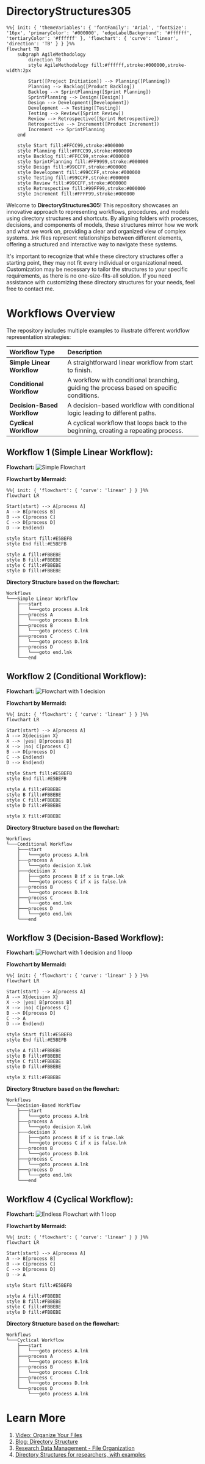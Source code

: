# DirectoryStructures305
```mermaid
%%{ init: { 'themeVariables': { 'fontFamily': 'Arial', 'fontSize': '16px', 'primaryColor': '#000000', 'edgeLabelBackground': '#ffffff', 'tertiaryColor': '#ffffff' }, 'flowchart': { 'curve': 'linear', 'direction': 'TB' } } }%%
flowchart TB
    subgraph AgileMethodology
        direction TB
        style AgileMethodology fill:#ffffff,stroke:#000000,stroke-width:2px

        Start([Project Initiation]) --> Planning([Planning])
        Planning --> Backlog([Product Backlog])
        Backlog --> SprintPlanning([Sprint Planning])
        SprintPlanning --> Design([Design])
        Design --> Development([Development])
        Development --> Testing([Testing])
        Testing --> Review([Sprint Review])
        Review --> Retrospective([Sprint Retrospective])
        Retrospective --> Increment([Product Increment])
        Increment --> SprintPlanning
    end

    style Start fill:#FFCC99,stroke:#000000
    style Planning fill:#FFCC99,stroke:#000000
    style Backlog fill:#FFCC99,stroke:#000000
    style SprintPlanning fill:#FF9999,stroke:#000000
    style Design fill:#99CCFF,stroke:#000000
    style Development fill:#99CCFF,stroke:#000000
    style Testing fill:#99CCFF,stroke:#000000
    style Review fill:#99CCFF,stroke:#000000
    style Retrospective fill:#99FF99,stroke:#000000
    style Increment fill:#FFFF99,stroke:#000000

```
Welcome to **DirectoryStructures305**! This repository showcases an innovative approach to representing workflows, procedures, and models using directory structures and shortcuts. By aligning folders with processes, decisions, and components of models, these structures mirror how we work and what we work on, providing a clear and organized view of complex systems. .lnk files represent relationships between different elements, offering a structured and interactive way to navigate these systems.

It's important to recognize that while these directory structures offer a starting point, they may not fit every individual or organizational need. Customization may be necessary to tailor the structures to your specific requirements, as there is no one-size-fits-all solution. If you need assistance with customizing these directory structures for your needs, feel free to contact me.

# Workflows Overview

The repository includes multiple examples to illustrate different workflow representation strategies:

| Workflow Type | Description |
| :------------------------- | :---------------------------------------------------------- |
| **Simple Linear Workflow** | A straightforward linear workflow from start to finish. |
| **Conditional Workflow** | A workflow with conditional branching, guiding the process based on specific conditions. |
| **Decision-Based Workflow** | A decision-based workflow with conditional logic leading to different paths. |
| **Cyclical Workflow** | A cyclical workflow that loops back to the beginning, creating a repeating process. |


## Workflow 1 (Simple Linear Workflow): 

**Flowchart:**
![Simple Flowchart](https://github.com/user-attachments/assets/693e2f85-45df-42b6-a3c3-78cd8603f2d0)

**Flowchart by Mermaid:**
```mermaid
%%{ init: { 'flowchart': { 'curve': 'linear' } } }%%
flowchart LR

Start(start) --> A[process A]
A --> B[process B]
B --> C[process C]
C --> D[process D]
D --> End(end)

style Start fill:#E5BEFB
style End fill:#E5BEFB

style A fill:#FBBEBE
style B fill:#FBBEBE
style C fill:#FBBEBE
style D fill:#FBBEBE
```

**Directory Structure based on the flowchart:**
```plaintext
Workflows
└───Simple Linear Workflow
    ├───start
    │   └───goto process A.lnk
    ├───process A
    │   └───goto process B.lnk
    ├───process B
    │   └───goto process C.lnk
    ├───process C
    │   └───goto process D.lnk
    ├───process D
    │   └───goto end.lnk
    └───end
```

## Workflow 2 (Conditional Workflow):

**Flowchart:**
![Flowchart with 1 decision](https://github.com/user-attachments/assets/e6683b9e-2e1f-4c27-a45d-e3c2ae78f0c9)

**Flowchart by Mermaid:**
```mermaid
%%{ init: { 'flowchart': { 'curve': 'linear' } } }%%
flowchart LR

Start(start) --> A[process A]
A --> X{decision X}
X --> |yes| B[process B]
X --> |no| C[process C]
B --> D[process D]
C --> End(end)
D --> End(end)

style Start fill:#E5BEFB
style End fill:#E5BEFB

style A fill:#FBBEBE
style B fill:#FBBEBE
style C fill:#FBBEBE
style D fill:#FBBEBE

style X fill:#FBBEBE
```

**Directory Structure based on the flowchart:**
```plaintext
Workflows
└───Conditional Workflow
    ├───start
    │   └───goto process A.lnk
    ├───process A
    │   └───goto decision X.lnk
    ├───decision X
    │   ├───goto process B if x is true.lnk
    │   └───goto process C if x is false.lnk
    ├───process B
    │   └───goto process D.lnk
    ├───process C
    │   └───goto end.lnk
    ├───process D
    │   └───goto end.lnk
    └───end

```

## Workflow 3 (Decision-Based Workflow):

**Flowchart:**
![Flowchart with 1 decision and 1 loop](https://github.com/user-attachments/assets/f67d9494-f131-4855-a21e-8ede25c8a84d)

**Flowchart by Mermaid:**
```mermaid
%%{ init: { 'flowchart': { 'curve': 'linear' } } }%%
flowchart LR

Start(start) --> A[process A]
A --> X{decision X}
X --> |yes| B[process B]
X --> |no| C[process C]
B --> D[process D]
C --> A
D --> End(end)

style Start fill:#E5BEFB
style End fill:#E5BEFB

style A fill:#FBBEBE
style B fill:#FBBEBE
style C fill:#FBBEBE
style D fill:#FBBEBE

style X fill:#FBBEBE
```

**Directory Structure based on the flowchart:**
```plaintext
Workflows
└───Decision-Based Workflow
    ├───start
    │   └───goto process A.lnk
    ├───process A
    │   └───goto decision X.lnk
    ├───decision X
    │   ├───goto process B if x is true.lnk
    │   └───goto process C if x is false.lnk
    ├───process B
    │   └───goto process D.lnk
    ├───process C
    │   └───goto process A.lnk
    ├───process D
    │   └───goto end.lnk
    └───end
```

## Workflow 4 (Cyclical Workflow):

**Flowchart:**
![Endless Flowchart with 1 loop](https://github.com/user-attachments/assets/c2332b68-2b52-454c-81e4-d020f206aa36)

**Flowchart by Mermaid:**
```mermaid
%%{ init: { 'flowchart': { 'curve': 'linear' } } }%%
flowchart LR

Start(start) --> A[process A]
A --> B[process B]
B --> C[process C]
C --> D[process D]
D --> A

style Start fill:#E5BEFB

style A fill:#FBBEBE
style B fill:#FBBEBE
style C fill:#FBBEBE
style D fill:#FBBEBE
```

**Directory Structure based on the flowchart:**
```plaintext
Workflows
└───Cyclical Workflow
    ├───start
    │   └───goto process A.lnk
    ├───process A
    │   └───goto process B.lnk
    ├───process B
    │   └───goto process C.lnk
    ├───process C
    │   └───goto process D.lnk
    └───process D
        └───goto process A.lnk
```
# Learn More

1. [Video: Organize Your Files](https://datamanagement.hms.harvard.edu/plan-design/directory-structure)
2. [Blog: Directory Structure](https://dpbestflow.org/file-management/directory-structure)
3. [Research Data Management - File Organization](https://guides.nyu.edu/data_management/file-org)
4. [Directory Structures for researchers, with examples](https://ubco-biology.github.io/Procedures-and-Guidelines/directory-structures.html)

